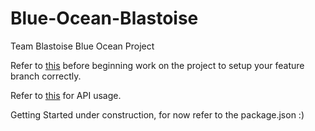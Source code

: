 # Blue-Ocean-Blastoise
Team Blastoise Blue Ocean Project

Refer to [this](https://github.com/rfp55-blue-ocean-blastoise/Blue-Ocean-Blastoise/blob/main/CONTRIBUTE.md) before beginning work on the project to setup your feature branch correctly.

Refer to [this](https://github.com/rfp55-blue-ocean-blastoise/Blue-Ocean-Blastoise/blob/s3/API.md) for API usage.

Getting Started under construction, for now refer to the package.json :)
